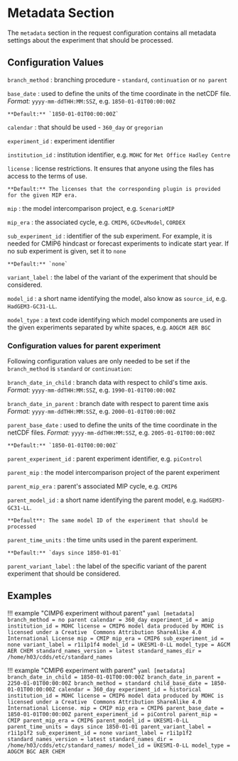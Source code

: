 # Metadata Section

The `metadata` section in the request configuration contains all metadata settings about the experiment that should be 
processed.

## Configuration Values

`branch_method`
:   branching procedure - `standard`, `continuation` or `no parent`

`base_date`
:   used to define the units of the time coordinate in the netCDF file.
    *Format:* `yyyy-mm-ddTHH:MM:SSZ`, e.g. `1850-01-01T00:00:00Z`

    **Default:** `1850-01-01T00:00:00Z`

`calendar`
:   that should be used - `360_day` or `gregorian`

`experiment_id`
:   experiment identifier

`institution_id`
:   institution identifier, e.g. `MOHC` for `Met Office Hadley Centre`

`license`
:   license restrictions. It ensures that anyone using the files has access to the terms of use.

    **Default:** The licenses that the corresponding plugin is provided for the given MIP era.

`mip`
:   the model intercomparison project, e.g. `ScenarioMIP`

`mip_era`
:   the associated cycle, e.g. `CMIP6`, `GCDevModel`, `CORDEX`

`sub_experiment_id`
:   identifier of the sub experiment. For example, it is needed for CMIP6 hindcast or forecast experiments to indicate 
    start year. If no sub experiment is given, set it to `none`

    **Default:** `none`

`variant_label`
:   the label of the variant of the experiment that should be considered.

`model_id`
:   a short name identifying the model, also know as `source_id`, e.g. `HadGEM3-GC31-LL`.

`model_type`
:   a text code identifying which model components are used in the given experiments separated by white spaces, 
    e.g. `AOGCM AER BGC`


### Configuration values for parent experiment

Following configuration values are only needed to be set if the `branch_method` is `standard` or `continuation`:

`branch_date_in_child`
:   branch data with respect to child's time axis. 
    *Format:* `yyyy-mm-ddTHH:MM:SSZ`, e.g. `1990-01-01T00:00:00Z`

`branch_date_in_parent`
:   branch date with respect to parent time axis
    *Format:* `yyyy-mm-ddTHH:MM:SSZ`, e.g. `2000-01-01T00:00:00Z`

`parent_base_date`
:   used to define the units of the time coordinate in the netCDF files. 
    *Format:* `yyyy-mm-ddTHH:MM:SSZ`, e.g. `2005-01-01T00:00:00Z`

    **Default:** `1850-01-01T00:00:00Z`

`parent_experiment_id`
:   parent experiment identifier, e.g. `piControl`

`parent_mip`
:   the model intercomparison project of the parent experiment

`parent_mip_era`
:   parent's associated MIP cycle, e.g. `CMIP6`

`parent_model_id`
:   a short name identifying the parent model, e.g. `HadGEM3-GC31-LL`.

    **Default**: The same model ID of the experiment that should be processed

`parent_time_units`
:   the time units used in the parent experiment.

    **Default:** `days since 1850-01-01`

`parent_variant_label`
:   the label of the specific variant of the parent experiment that should be considered.


## Examples

!!! example "CIMP6 experiment without parent"
    ```yaml
    [metadata]
    branch_method = no parent
    calendar = 360_day
    experiment_id = amip
    institution_id = MOHC
    license = CMIP6 model data produced by MOHC is licensed under a Creative 
              Commons Attribution ShareAlike 4.0 International License
    mip = CMIP
    mip_era = CMIP6
    sub_experiment_id = none
    variant_label = r1i1p1f4
    model_id = UKESM1-0-LL
    model_type = AGCM AER CHEM
    standard_names_version = latest
    standard_names_dir = /home/h03/cdds/etc/standard_names
    ```

!!! example "CMIP6 experiment with parent"
    ```yaml
    [metadata]
    branch_date_in_child = 1850-01-01T00:00:00Z
    branch_date_in_parent = 2250-01-01T00:00:00Z
    branch_method = standard
    child_base_date = 1850-01-01T00:00:00Z
    calendar = 360_day
    experiment_id = historical
    institution_id = MOHC
    license = CMIP6 model data produced by MOHC is licensed under a Creative 
              Commons Attribution ShareAlike 4.0 International License.
    mip = CMIP
    mip_era = CMIP6
    parent_base_date = 1850-01-01T00:00:00Z
    parent_experiment_id = piControl
    parent_mip = CMIP
    parent_mip_era = CMIP6
    parent_model_id = UKESM1-0-LL
    parent_time_units = days since 1850-01-01
    parent_variant_label = r1i1p1f2
    sub_experiment_id = none
    variant_label = r1i1p1f2
    standard_names_version = latest
    standard_names_dir = /home/h03/cdds/etc/standard_names/
    model_id = UKESM1-0-LL
    model_type = AOGCM BGC AER CHEM
    ```